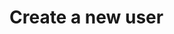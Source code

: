 #  Create a new user

<api-endpoint openapi-path="../../spec/open-api.yaml" method="POST" endpoint="/users"/>